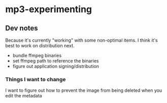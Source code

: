 # mp3-experimenting


## Dev notes

Because it's currently "working" with some non-optimal items. I think it's best to work on distribution next.
- bundle ffmpeg binaries
- set ffmpeg path to reference the binaries
- figure out application signing/distribution

### Things I want to change

I want to figure out how to prevent the image from being deleted when you edit the metadata